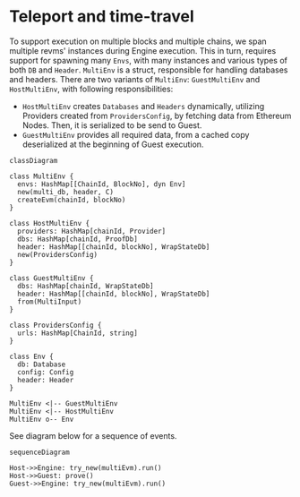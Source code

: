 # Teleport and time-travel

To support execution on multiple blocks and multiple chains, we span multiple revms' instances during Engine execution. This in turn, requires support for spawning many `Envs`, with many instances and various types of both `DB` and `Header`. `MultiEnv` is a struct, responsible for handling databases and headers. There are two variants of `MultiEnv`: `GuestMultiEnv` and `HostMultiEnv`, with following responsibilities:

- `HostMultiEnv` creates `Databases` and `Headers` dynamically, utilizing Providers created from `ProvidersConfig`, by fetching data from Ethereum Nodes. Then, it is serialized to be send to Guest.
- `GuestMultiEnv` provides all required data, from a cached copy deserialized at the beginning of Guest execution.

```mermaid
classDiagram

class MultiEnv {
  envs: HashMap[[ChainId, BlockNo], dyn Env]
  new(multi_db, header, C)
  createEvm(chainId, blockNo)
}

class HostMultiEnv {
  providers: HashMap[chainId, Provider]
  dbs: HashMap[chainId, ProofDb]
  header: HashMap[[chainId, blockNo], WrapStateDb]  
  new(ProvidersConfig)
}

class GuestMultiEnv {  
  dbs: HashMap[chainId, WrapStateDb]
  header: HashMap[[chainId, blockNo], WrapStateDb]
  from(MultiInput)
}

class ProvidersConfig {
  urls: HashMap[ChainId, string]
}

class Env {
  db: Database
  config: Config
  header: Header
}

MultiEnv <|-- GuestMultiEnv
MultiEnv <|-- HostMultiEnv
MultiEnv o-- Env

```

See diagram below for a sequence of events.

```mermaid
sequenceDiagram

Host->>Engine: try_new(multiEvm).run()
Host->>Guest: prove()
Guest->>Engine: try_new(multiEvm).run()

```